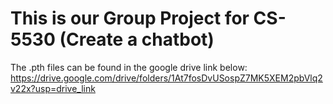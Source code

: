 # This is our Group Project for CS-5530 (Create a chatbot)

The .pth files can be found in the google drive link below:<br>
https://drive.google.com/drive/folders/1At7fosDvUSospZ7MK5XEM2pbVlq2v22x?usp=drive_link
